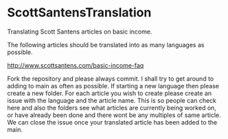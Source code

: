 # ScottSantensTranslation
Translating Scott Santens articles on basic income. 


The following articles should be translated into as many languages as possible.

http://www.scottsantens.com/basic-income-faq

Fork the repository and please always commit. I shall try to get around to adding to main as often as possible. If starting a new language then please create a new folder. For each article you wish to create please create an issue with the language and the article name. This is so people can check here and also the folders see what articles are currently being worked on, or have already been done and there wont be any multiples of same article. We can close the issue once your translated article has been added to the main. 



